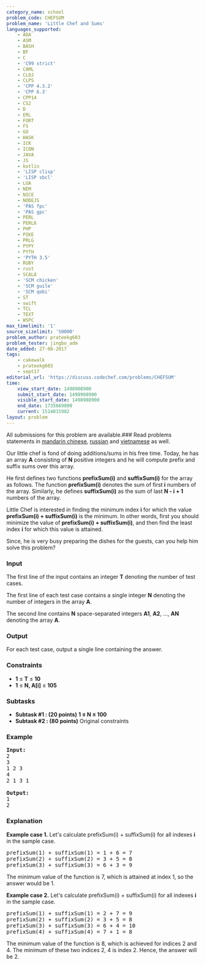 ```yaml
---
category_name: school
problem_code: CHEFSUM
problem_name: 'Little Chef and Sums'
languages_supported:
    - ADA
    - ASM
    - BASH
    - BF
    - C
    - 'C99 strict'
    - CAML
    - CLOJ
    - CLPS
    - 'CPP 4.3.2'
    - 'CPP 6.3'
    - CPP14
    - CS2
    - D
    - ERL
    - FORT
    - FS
    - GO
    - HASK
    - ICK
    - ICON
    - JAVA
    - JS
    - kotlin
    - 'LISP clisp'
    - 'LISP sbcl'
    - LUA
    - NEM
    - NICE
    - NODEJS
    - 'PAS fpc'
    - 'PAS gpc'
    - PERL
    - PERL6
    - PHP
    - PIKE
    - PRLG
    - PYPY
    - PYTH
    - 'PYTH 3.5'
    - RUBY
    - rust
    - SCALA
    - 'SCM chicken'
    - 'SCM guile'
    - 'SCM qobi'
    - ST
    - swift
    - TCL
    - TEXT
    - WSPC
max_timelimit: '1'
source_sizelimit: '50000'
problem_author: prateekg603
problem_tester: jingbo_adm
date_added: 27-08-2017
tags:
    - cakewalk
    - prateekg603
    - sept17
editorial_url: 'https://discuss.codechef.com/problems/CHEFSUM'
time:
    view_start_date: 1498908900
    submit_start_date: 1498908900
    visible_start_date: 1498908900
    end_date: 1735669800
    current: 1514815982
layout: problem
---
```

All submissions for this problem are available.### Read problems statements in [mandarin chinese](http://www.codechef.com/download/translated/SEPT17/mandarin/CHEFSUM.pdf), [russian](http://www.codechef.com/download/translated/SEPT17/russian/CHEFSUM.pdf) and [vietnamese](http://www.codechef.com/download/translated/SEPT17/vietnamese/CHEFSUM.pdf) as well.

Our little chef is fond of doing additions/sums in his free time. Today, he has an array **A** consisting of **N** positive integers and he will compute prefix and suffix sums over this array.

He first defines two functions **prefixSum(i)** and **suffixSum(i)** for the array as follows. The function **prefixSum(i)** denotes the sum of first **i** numbers of the array. Similarly, he defines **suffixSum(i)** as the sum of last **N - i + 1** numbers of the array.

Little Chef is interested in finding the minimum index **i** for which the value **prefixSum(i) + suffixSum(i)** is the minimum. In other words, first you should minimize the value of **prefixSum(i) + suffixSum(i)**, and then find the least index **i** for which this value is attained.

Since, he is very busy preparing the dishes for the guests, can you help him solve this problem?

### Input

The first line of the input contains an integer **T** denoting the number of test cases.

The first line of each test case contains a single integer **N** denoting the number of integers in the array **A**.

The second line contains **N** space-separated integers **A1**, **A2**, ..., **AN** denoting the array **A**.

### Output

For each test case, output a single line containing the answer.

### Constraints

- **1** ≤ **T** ≤ **10**
- **1** ≤ **N, A\[i\]** ≤ **105**

### Subtasks

- **Subtask #1 : (20 points)**  **1 ≤ N ≤ 100**
- **Subtask #2 : (80 points)**  Original constraints

### Example

<pre><b>Input:</b>
2
3
1 2 3
4
2 1 3 1

<b>Output:</b>
1
2
</pre>
### Explanation

**Example case 1.** Let's calculate prefixSum(i) + suffixSum(i) for all indexes **i** in the sample case.

<pre>
prefixSum(1) + suffixSum(1) = 1 + 6 = 7
prefixSum(2) + suffixSum(2) = 3 + 5 = 8
prefixSum(3) + suffixSum(3) = 6 + 3 = 9
</pre>
The minimum value of the function is 7, which is attained at index 1, so the answer would be 1.

**Example case 2.** Let's calculate prefixSum(i) + suffixSum(i) for all indexes **i** in the sample case.

<pre>
prefixSum(1) + suffixSum(1) = 2 + 7 = 9
prefixSum(2) + suffixSum(2) = 3 + 5 = 8
prefixSum(3) + suffixSum(3) = 6 + 4 = 10
prefixSum(4) + suffixSum(4) = 7 + 1 = 8
</pre>
The minimum value of the function is 8, which is achieved for indices 2 and 4. The minimum of these two indices 2, 4 is index 2. Hence, the answer will be 2.
